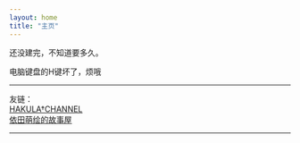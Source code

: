 ```yaml
---
layout: home
title: "主页"
---
```


还没建完，不知道要多久。

电脑键盘的H键坏了，烦哦

---

友链：      
[HAKULA†CHANNEL][hakula]     
[依田萌绘的故事屋][yoro]      

[hakula]: https://hakula.xyz
[yoro]: https://yoro.xyz
---
